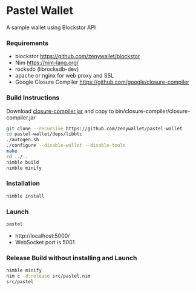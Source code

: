 # Pastel Wallet
A sample wallet using Blockstor API

### Requirements
- blockstor https://github.com/zenywallet/blockstor
- Nim https://nim-lang.org/
- rocksdb (librocksdb-dev)
- apache or nginx for web proxy and SSL
- Google Closure Compiler https://github.com/google/closure-compiler

### Build Instructions
Download [closure-compiler.jar](https://developers.google.com/closure/compiler) and copy to bin/closure-compiler/closure-compiler.jar



```bash
git clone --recursive https://github.com/zenywallet/pastel-wallet
cd pastel-wallet/deps/libbtc
./autogen.sh
./configure --disable-wallet --disable-tools
make
cd ../..
nimble build
nimble minify
```

### Installation
```bash
nimble install
```

### Launch
```bash
pastel
```
- http://localhost:5000/
- WebSocket port is 5001


### Release Build without installing and Launch
```bash
nimble minify
nim c -d:release src/pastel.nim
src/pastel
```
